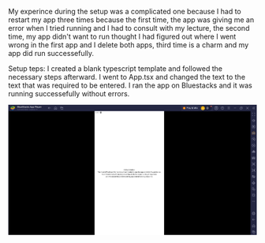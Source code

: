 My experince during the setup was a complicated one because I had to restart my app three times because the first time, the app was giving me an error when I tried running and I had to consult with my lecture, the second time, my app didn't want to run thought I had figured out where I went wrong in the first app and I delete both apps, third time is a charm and my app did run successefully. 

Setup teps:
I created a blank typescript template and followed the necessary steps afterward. 
I went to App.tsx and changed the text to the text that was required to be entered. 
I ran the app on Bluestacks and it was running successefully without errors. 


![image alt](https://github.com/ST10449069/ICE1-BlankApp-KLN/blob/2a82bfb997547ea88bc9d2e6de56080b2ad6d588/Screenshot%202025-07-31%20185016.png)
